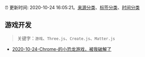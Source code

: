 :alarm_clock: 更新时间: 2020-10-24 16:05:21。[来源分类](../README.md)、[标签分类](../TAGS.md)、[时间分类](../TIMELINE.md)

## 游戏开发


> 关键字：`游戏`、`Three.js`、`Create.js`、`Matter.js`



- [2020-10-24-Chrome-的小恐龙游戏，被我破解了](https://toutiao.io/k/wpt2c4d) 